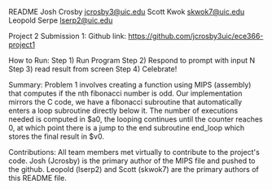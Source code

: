 README
Josh Crosby jcrosby3@uic.edu
Scott Kwok skwok7@uic.edu
Leopold Serpe lserp2@uic.edu

Project 2 Submission 1:
Github link: https://github.com/jcrosby3uic/ece366-project1

How to Run:
Step 1) Run Program
Step 2) Respond to prompt with input N
Step 3) read result from screen 
Step 4) Celebrate!

Summary:
Problem 1 involves creating a function using MIPS (assembly) that computes
if the nth fibonacci number is odd. Our implementation mirrors the C code, we
have a fibonacci subroutine that automatically enters a loop subroutine directly below it.
The number of executions needed is computed in $a0, the looping continues until the counter
reaches 0, at which point there is a jump to the end subroutine end_loop which stores the
final result in $v0.

Contributions:
All team members met virtually to contribute to the project's code. Josh (Jcrosby) is the primary
author of the MIPS file and pushed to the github. Leopold (lserp2) and Scott (skwok7) are the primary authors
 of this README file.



